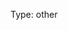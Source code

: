 [//]: # (Thank you for reporting an issue to HTTPS Everywhere.)
[//]: # (We welcome input from users on improving this project.)
[//]: #
[//]: # (Please help us by following this issue template.)
[//]: # (You can delete all blank lines and all lines starting)
[//]: # (with the comment marker, such as this one.)

Type: other

[//]: # (Include any other relevant information below. Thank you again for)
[//]: # (helping to improve HTTPS Everywhere.)
